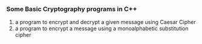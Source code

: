 ### Some Basic Cryptography programs in C++
1. a program to encrypt and decrypt a given message using Caesar Cipher
2. a program to encrypt a message using a monoalphabetic substitution cipher